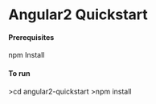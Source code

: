 <h1>Angular2 Quickstart</h1>

<h4>Prerequisites</h4>
npm Install

<h4>To run</h4>
>cd angular2-quickstart
>npm install
